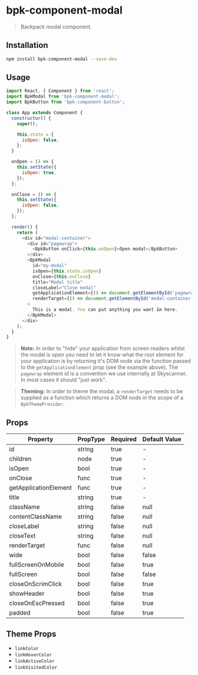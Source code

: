 # bpk-component-modal

> Backpack modal component.

## Installation

```sh
npm install bpk-component-modal --save-dev
```

## Usage

```js
import React, { Component } from 'react';
import BpkModal from 'bpk-component-modal';
import BpkButton from 'bpk-component-button';

class App extends Component {
  constructor() {
    super();

    this.state = {
      isOpen: false,
    };
  }

  onOpen = () => {
    this.setState({
      isOpen: true,
    });
  };

  onClose = () => {
    this.setState({
      isOpen: false,
    });
  };

  render() {
    return (
      <div id="modal-container">
        <div id="pagewrap">
          <BpkButton onClick={this.onOpen}>Open modal</BpkButton>
        </div>
        <BpkModal
          id="my-modal"
          isOpen={this.state.isOpen}
          onClose={this.onClose}
          title="Modal title"
          closeLabel="Close modal"
          getApplicationElement={() => document.getElementById('pagewrap')}
          renderTarget={() => document.getElementById('modal-container')}
        >
          This is a modal. You can put anything you want in here.
        </BpkModal>
      </div>
    );
  }
}
```

> **Note:** In order to "hide" your application from screen readers whilst the modal is open you need to let it know what
> the root element for your application is by returning it's DOM node via the function passed to the
> `getApplicationElement` prop (see the example above). The `pagewrap` element id is a convention we use internally at Skyscanner. In most cases it should "just work".

> **Theming:** In order to theme the modal, a `renderTarget` needs to be supplied as a function which returns a DOM node
> in the scope of a `BpkThemeProvider`.

## Props

| Property              | PropType | Required | Default Value |
| --------------------- | -------- | -------- | ------------- |
| id                    | string   | true     | -             |
| children              | node     | true     | -             |
| isOpen                | bool     | true     | -             |
| onClose               | func     | true     | -             |
| getApplicationElement | func     | true     | -             |
| title                 | string   | true     | -             |
| className             | string   | false    | null          |
| contentClassName      | string   | false    | null          |
| closeLabel            | string   | false    | null          |
| closeText             | string   | false    | null          |
| renderTarget          | func     | false    | null          |
| wide                  | bool     | false    | false         |
| fullScreenOnMobile    | bool     | false    | true          |
| fullScreen            | bool     | false    | false         |
| closeOnScrimClick     | bool     | false    | true          |
| showHeader            | bool     | false    | true          |
| closeOnEscPressed     | bool     | false    | true          |
| padded                | bool     | false    | true          |

## Theme Props

- `linkColor`
- `linkHoverColor`
- `linkActiveColor`
- `linkVisitedColor`
